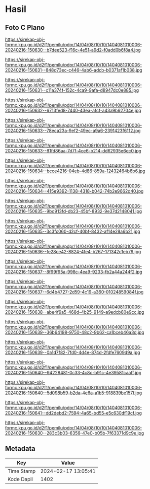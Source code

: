 # Hasil

## Foto C Plano

https://sirekap-obj-formc.kpu.go.id/d2f1/pemilu/pdpr/14/04/08/10/10/1404081010006-20240216-150630--b7dee523-f16c-4e51-a9d2-f0add0b6f8a4.jpg

https://sirekap-obj-formc.kpu.go.id/d2f1/pemilu/pdpr/14/04/08/10/10/1404081010006-20240216-150631--848d73ec-c446-4ab6-adcb-b0371af1b038.jpg

https://sirekap-obj-formc.kpu.go.id/d2f1/pemilu/pdpr/14/04/08/10/10/1404081010006-20240216-150631--c11a374f-152c-4ca9-9afa-d8947dc0e885.jpg

https://sirekap-obj-formc.kpu.go.id/d2f1/pemilu/pdpr/14/04/08/10/10/1404081010006-20240216-150632--6713fed8-7440-43ea-afcf-a43a9b62704e.jpg

https://sirekap-obj-formc.kpu.go.id/d2f1/pemilu/pdpr/14/04/08/10/10/1404081010006-20240216-150633--78eca23a-9ef2-49ec-a9a6-2391423f6112.jpg

https://sirekap-obj-formc.kpu.go.id/d2f1/pemilu/pdpr/14/04/08/10/10/1404081010006-20240216-150633--81fd86aa-7d7f-4ce6-b214-dd62935e6ec0.jpg

https://sirekap-obj-formc.kpu.go.id/d2f1/pemilu/pdpr/14/04/08/10/10/1404081010006-20240216-150634--bcce4216-04eb-4d86-859a-12432464b6b6.jpg

https://sirekap-obj-formc.kpu.go.id/d2f1/pemilu/pdpr/14/04/08/10/10/1404081010006-20240216-150634--415e9392-1138-4318-b042-74b2e9662d40.jpg

https://sirekap-obj-formc.kpu.go.id/d2f1/pemilu/pdpr/14/04/08/10/10/1404081010006-20240216-150635--9bd913fd-db23-45bf-8932-9e37d2148041.jpg

https://sirekap-obj-formc.kpu.go.id/d2f1/pemilu/pdpr/14/04/08/10/10/1404081010006-20240216-150635--3c3fc060-d2cf-40bf-8432-af14e28a6b21.jpg

https://sirekap-obj-formc.kpu.go.id/d2f1/pemilu/pdpr/14/04/08/10/10/1404081010006-20240216-150636--fe28ce42-8824-4fe4-b267-171342c1eb79.jpg

https://sirekap-obj-formc.kpu.go.id/d2f1/pemilu/pdpr/14/04/08/10/10/1404081010006-20240216-150637--8f99f95a-998c-4ea9-9233-fb2a44a244f2.jpg

https://sirekap-obj-formc.kpu.go.id/d2f1/pemilu/pdpr/14/04/08/10/10/1404081010006-20240216-150637--6d4b4727-2d59-4c19-a360-01024859084f.jpg

https://sirekap-obj-formc.kpu.go.id/d2f1/pemilu/pdpr/14/04/08/10/10/1404081010006-20240216-150638--abe4f9a5-468d-4b25-9149-a9edcb80e9cc.jpg

https://sirekap-obj-formc.kpu.go.id/d2f1/pemilu/pdpr/14/04/08/10/10/1404081010006-20240216-150639--36b64198-9750-48c2-9b62-ca1bceb46a3d.jpg

https://sirekap-obj-formc.kpu.go.id/d2f1/pemilu/pdpr/14/04/08/10/10/1404081010006-20240216-150639--0a1d7f82-7fd0-4d4e-874d-2fdfe7609d9a.jpg

https://sirekap-obj-formc.kpu.go.id/d2f1/pemilu/pdpr/14/04/08/10/10/1404081010006-20240216-150640--94228481-0c33-4c8c-b91c-4e39581caaff.jpg

https://sirekap-obj-formc.kpu.go.id/d2f1/pemilu/pdpr/14/04/08/10/10/1404081010006-20240216-150640--5d098b59-b2da-4e6a-a1b5-918839be157f.jpg

https://sirekap-obj-formc.kpu.go.id/d2f1/pemilu/pdpr/14/04/08/10/10/1404081010006-20240216-150641--dd2debd2-7594-4a65-bd55-e5c630df19cf.jpg

https://sirekap-obj-formc.kpu.go.id/d2f1/pemilu/pdpr/14/04/08/10/10/1404081010006-20240216-150630--283c3b03-6356-47e0-b05b-7f63371d9c9e.jpg


## Metadata

| Key        | Value               |
| ---------- | ------------------- |
| Time Stamp | 2024-02-17 13:05:41 |
| Kode Dapil | 1402                |



